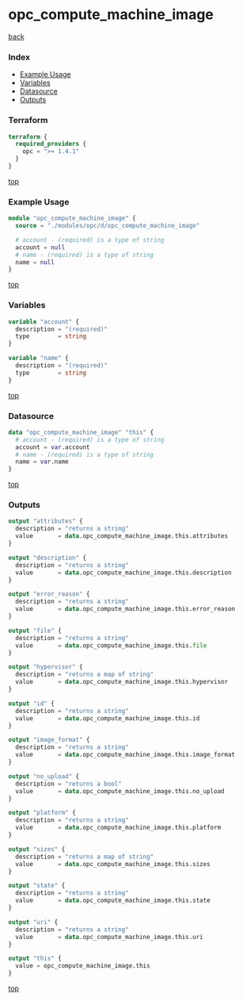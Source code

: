 # opc_compute_machine_image

[back](../opc.md)

### Index

- [Example Usage](#example-usage)
- [Variables](#variables)
- [Datasource](#datasource)
- [Outputs](#outputs)

### Terraform

```terraform
terraform {
  required_providers {
    opc = ">= 1.4.1"
  }
}
```

[top](#index)

### Example Usage

```terraform
module "opc_compute_machine_image" {
  source = "./modules/opc/d/opc_compute_machine_image"

  # account - (required) is a type of string
  account = null
  # name - (required) is a type of string
  name = null
}
```

[top](#index)

### Variables

```terraform
variable "account" {
  description = "(required)"
  type        = string
}

variable "name" {
  description = "(required)"
  type        = string
}
```

[top](#index)

### Datasource

```terraform
data "opc_compute_machine_image" "this" {
  # account - (required) is a type of string
  account = var.account
  # name - (required) is a type of string
  name = var.name
}
```

[top](#index)

### Outputs

```terraform
output "attributes" {
  description = "returns a string"
  value       = data.opc_compute_machine_image.this.attributes
}

output "description" {
  description = "returns a string"
  value       = data.opc_compute_machine_image.this.description
}

output "error_reason" {
  description = "returns a string"
  value       = data.opc_compute_machine_image.this.error_reason
}

output "file" {
  description = "returns a string"
  value       = data.opc_compute_machine_image.this.file
}

output "hypervisor" {
  description = "returns a map of string"
  value       = data.opc_compute_machine_image.this.hypervisor
}

output "id" {
  description = "returns a string"
  value       = data.opc_compute_machine_image.this.id
}

output "image_format" {
  description = "returns a string"
  value       = data.opc_compute_machine_image.this.image_format
}

output "no_upload" {
  description = "returns a bool"
  value       = data.opc_compute_machine_image.this.no_upload
}

output "platform" {
  description = "returns a string"
  value       = data.opc_compute_machine_image.this.platform
}

output "sizes" {
  description = "returns a map of string"
  value       = data.opc_compute_machine_image.this.sizes
}

output "state" {
  description = "returns a string"
  value       = data.opc_compute_machine_image.this.state
}

output "uri" {
  description = "returns a string"
  value       = data.opc_compute_machine_image.this.uri
}

output "this" {
  value = opc_compute_machine_image.this
}
```

[top](#index)